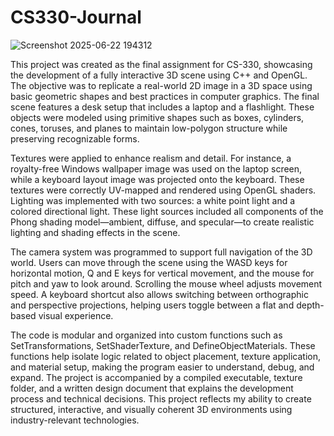 # CS330-Journal
![Screenshot 2025-06-22 194312](https://github.com/user-attachments/assets/742e63ea-b3da-47a7-8e08-6ef056b0fa70)


This project was created as the final assignment for CS-330, showcasing the development of a fully interactive 3D scene using C++ and OpenGL. The objective was to replicate a real-world 2D image in a 3D space using basic geometric shapes and best practices in computer graphics. The final scene features a desk setup that includes a laptop and a flashlight. These objects were modeled using primitive shapes such as boxes, cylinders, cones, toruses, and planes to maintain low-polygon structure while preserving recognizable forms.

Textures were applied to enhance realism and detail. For instance, a royalty-free Windows wallpaper image was used on the laptop screen, while a keyboard layout image was projected onto the keyboard. These textures were correctly UV-mapped and rendered using OpenGL shaders. Lighting was implemented with two sources: a white point light and a colored directional light. These light sources included all components of the Phong shading model—ambient, diffuse, and specular—to create realistic lighting and shading effects in the scene.

The camera system was programmed to support full navigation of the 3D world. Users can move through the scene using the WASD keys for horizontal motion, Q and E keys for vertical movement, and the mouse for pitch and yaw to look around. Scrolling the mouse wheel adjusts movement speed. A keyboard shortcut also allows switching between orthographic and perspective projections, helping users toggle between a flat and depth-based visual experience.

The code is modular and organized into custom functions such as SetTransformations, SetShaderTexture, and DefineObjectMaterials. These functions help isolate logic related to object placement, texture application, and material setup, making the program easier to understand, debug, and expand. The project is accompanied by a compiled executable, texture folder, and a written design document that explains the development process and technical decisions. This project reflects my ability to create structured, interactive, and visually coherent 3D environments using industry-relevant technologies.

